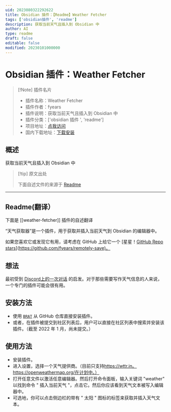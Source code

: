 ```yaml
---
uid: 2023080322292622
title: Obsidian 插件：【Readme】Weather Fetcher
tags: ['obsidian插件', 'readme']
description: 获取当前天气且插入到 Obsidian 中
author: AI
type: readme
draft: false
editable: false
modified: 20230101000000
---
```


# Obsidian 插件：Weather Fetcher

> [!Note] 插件名片
> - 插件名称：Weather Fetcher
> - 插件作者：fyears
> - 插件说明：获取当前天气且插入到 Obsidian 中
> - 插件分类：['obsidian 插件 ', 'readme']
> - 项目地址：[点我访问](https://github.com/fyears/weather-fetcher)
> - 国内下载地址：[下载安装](https://pkmer.cn/products/plugin/pluginMarket/?weather-fetcher)

## 概述

获取当前天气且插入到 Obsidian 中

> [!tip] 原文出处
>
>下面自述文件的来源于 [Readme](https://ghproxy.net/https://raw.githubusercontent.com/fyears/weather-fetcher/main/README.md)
>

---

## Readme(翻译）

下面是 [[weather-fetcher]] 插件的自述翻译

“天气获取器”是一个插件，用于获取并插入当前天气到 Obsidian 的编辑器中。

如果您喜欢它或发现它有用，请考虑在 GitHub 上给它一个 [星星！[GitHub Repo stars](https://img.shields.io/github/stars/fyears/weather-fetcher?style=social)](<https://github.com/fyears/remotely-save)。>

## 想法

最初受到 [Discord上的一次对话](https://discord.com/channels/686053708261228577/840286238928797736/930637892546609202) 的启发。对于那些需要写作天气信息的人来说，一个专门的插件可能会很有用。

## 安装方法

- 使用 [`BRAT`](https://github.com/TfTHacker/obsidian42-brat) 从 GitHub 仓库直接安装插件。
- 或者，在插件被提交到社区列表后，用户可以直接在社区列表中搜索并安装该插件。（截至 2022 年 1 月，尚未提交。）

## 使用方法

- 安装插件。
- 进入设置，选择一个天气提供商。（目前只支持<https://wttr.in。https://openweathermap.org/在计划中。）>
- 打开任意文件以激活任意编辑器。然后打开命令面板，输入关键词 "weather" 以找到命令 " 插入当前天气 "，点击它。然后你应该看到天气文本被写入编辑器中。
- 可选地，你可以点击侧边栏的带有 " 太阳 " 图标的标签来获取并插入天气文本。



